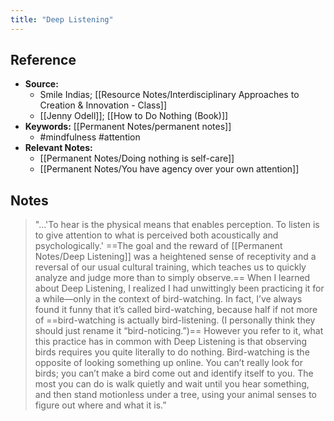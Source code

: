 ```yaml
---
title: "Deep Listening"
---
```

## Reference
- **Source:** 
	- Smile Indias; [[Resource Notes/Interdisciplinary Approaches to Creation & Innovation - Class]]
	- [[Jenny Odell]]; [[How to Do Nothing (Book)]]
- **Keywords:** [[Permanent Notes/permanent notes]]
	- #mindfulness #attention 
- **Relevant Notes:**
	- [[Permanent Notes/Doing nothing is self-care]]
	- [[Permanent Notes/You have agency over your own attention]]
## Notes
> "...'To hear is the physical means that enables perception. To listen is to give attention to what is perceived both acoustically and psychologically.' ==The goal and the reward of [[Permanent Notes/Deep Listening]] was a heightened sense of receptivity and a reversal of our usual cultural training, which teaches us to quickly analyze and judge more than to simply observe.==
> When I learned about Deep Listening, I realized I had unwittingly been practicing it for a while—only in the context of bird-watching. In fact, I’ve always found it funny that it’s called bird-watching, because half if not more of ==bird-watching is actually bird-listening. (I personally think they should just rename it “bird-noticing.”)== However you refer to it, what this practice has in common with Deep Listening is that observing birds requires you quite literally to do nothing. Bird-watching is the opposite of looking something up online. You can’t really look for birds; you can’t make a bird come out and identify itself to you. The most you can do is walk quietly and wait until you hear something, and then stand motionless under a tree, using your animal senses to figure out where and what it is.”
